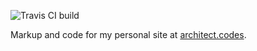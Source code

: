 ![Travis CI build](https://travis-ci.org/architectcodes/architect.codes.svg?branch=master)

Markup and code for my personal site at [architect.codes](http://architect.codes).

